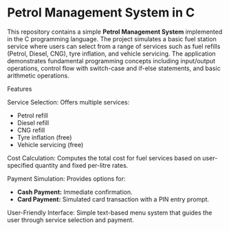 # Petrol Management System in C

This repository contains a simple **Petrol Management System** implemented in the C programming language. The project simulates a basic fuel station service where users can select from a range of services such as fuel refills (Petrol, Diesel, CNG), tyre inflation, and vehicle servicing. The application demonstrates fundamental programming concepts including input/output operations, control flow with switch-case and if-else statements, and basic arithmetic operations.

Features

Service Selection:
  Offers multiple services:
  - Petrol refill
  - Diesel refill
  - CNG refill
  - Tyre inflation (free)
  - Vehicle servicing (free)

Cost Calculation:
Computes the total cost for fuel services based on user-specified quantity and fixed per-litre rates.

Payment Simulation: 
  Provides options for:
  - **Cash Payment:** Immediate confirmation.
  - **Card Payment:** Simulated card transaction with a PIN entry prompt.

User-Friendly Interface:
  Simple text-based menu system that guides the user through service selection and payment.

